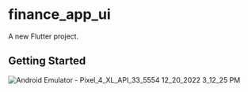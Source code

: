 # finance_app_ui

A new Flutter project.

## Getting Started


![Android Emulator - Pixel_4_XL_API_33_5554 12_20_2022 3_12_25 PM](https://user-images.githubusercontent.com/84424280/208704593-3480c544-c97f-4e35-8c24-5e3df344f495.png)
